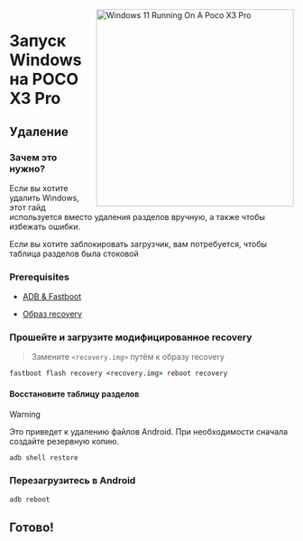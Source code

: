 <img align="right" src="https://github.com/woa-vayu-archive/src_vayu_windows/blob/main/2Poco X3 Pro Windows.png" width="350" alt="Windows 11 Running On A Poco X3 Pro">

# Запуск Windows на POCO X3 Pro

## Удаление 

### Зачем это нужно?
Если вы хотите удалить Windows, этот гайд используется вместо удаления разделов вручную, а также чтобы избежать ошибки.

Если вы хотите заблокировать загрузчик, вам потребуется, чтобы таблица разделов была стоковой
### Prerequisites
- [ADB & Fastboot](https://developer.android.com/studio/releases/platform-tools)
  
- [Образ recovery](https://github.com/woa-vayu-archive/POCOX3Pro-Guides/releases/tag/Recoveries)

### Прошейте и загрузите модифицированное recovery
> Замените `<recovery.img>` путём к образу recovery
```cmd
fastboot flash recovery <recovery.img> reboot recovery
```

#### Восстановите таблицу разделов 
> [!Warning]
> Это приведет к удалению файлов Android. При необходимости сначала создайте резервную копию.
```cmd
adb shell restore
```

### Перезагрузитесь в Android 
```cmd
adb reboot 
```

## Готово!
